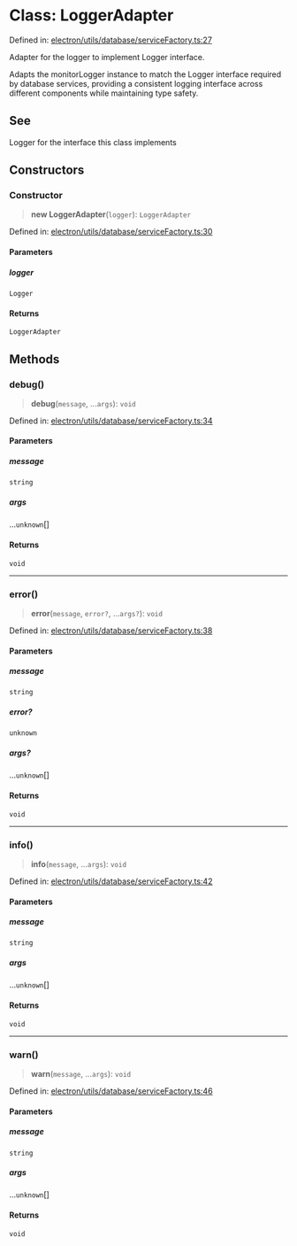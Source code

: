 # Class: LoggerAdapter

Defined in: [electron/utils/database/serviceFactory.ts:27](https://github.com/Nick2bad4u/Uptime-Watcher/blob/main/electron/utils/database/serviceFactory.ts#L27)

Adapter for the logger to implement Logger interface.

Adapts the monitorLogger instance to match the Logger interface required by
database services, providing a consistent logging interface across different
components while maintaining type safety.

## See

Logger for the interface this class implements

## Constructors

### Constructor

> **new LoggerAdapter**(`logger`): `LoggerAdapter`

Defined in: [electron/utils/database/serviceFactory.ts:30](https://github.com/Nick2bad4u/Uptime-Watcher/blob/main/electron/utils/database/serviceFactory.ts#L30)

#### Parameters

##### logger

`Logger`

#### Returns

`LoggerAdapter`

## Methods

### debug()

> **debug**(`message`, ...`args`): `void`

Defined in: [electron/utils/database/serviceFactory.ts:34](https://github.com/Nick2bad4u/Uptime-Watcher/blob/main/electron/utils/database/serviceFactory.ts#L34)

#### Parameters

##### message

`string`

##### args

...`unknown`[]

#### Returns

`void`

***

### error()

> **error**(`message`, `error?`, ...`args?`): `void`

Defined in: [electron/utils/database/serviceFactory.ts:38](https://github.com/Nick2bad4u/Uptime-Watcher/blob/main/electron/utils/database/serviceFactory.ts#L38)

#### Parameters

##### message

`string`

##### error?

`unknown`

##### args?

...`unknown`[]

#### Returns

`void`

***

### info()

> **info**(`message`, ...`args`): `void`

Defined in: [electron/utils/database/serviceFactory.ts:42](https://github.com/Nick2bad4u/Uptime-Watcher/blob/main/electron/utils/database/serviceFactory.ts#L42)

#### Parameters

##### message

`string`

##### args

...`unknown`[]

#### Returns

`void`

***

### warn()

> **warn**(`message`, ...`args`): `void`

Defined in: [electron/utils/database/serviceFactory.ts:46](https://github.com/Nick2bad4u/Uptime-Watcher/blob/main/electron/utils/database/serviceFactory.ts#L46)

#### Parameters

##### message

`string`

##### args

...`unknown`[]

#### Returns

`void`
